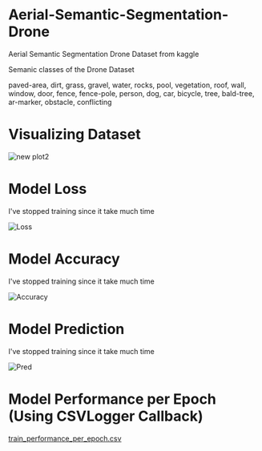 # Aerial-Semantic-Segmentation-Drone
Aerial Semantic Segmentation Drone Dataset from kaggle

Semanic classes of the Drone Dataset 

paved-area, dirt, grass, gravel, water, rocks, pool, vegetation, roof, wall, window, door, fence, fence-pole, person, dog, car, bicycle, tree, bald-tree, ar-marker, obstacle,     conflicting                 

# Visualizing Dataset

![new plot2](https://user-images.githubusercontent.com/31994329/134433675-2ddeb352-c003-4560-be51-87b5a1a113d2.png)

# Model Loss
I've stopped training since it take much time 

![Loss](https://user-images.githubusercontent.com/31994329/134434972-4c9e94b0-f61a-4fca-8cb3-a28a38b1dda6.png)

# Model Accuracy
I've stopped training since it take much time

![Accuracy](https://user-images.githubusercontent.com/31994329/134435007-4ae6bdb7-5819-444e-a47a-c8ee957742e6.png)

# Model Prediction
I've stopped training since it take much time

![Pred](https://user-images.githubusercontent.com/31994329/134435156-1d2b578d-bc6e-4b8d-8f76-92c94e563a7a.png)


# Model Performance per Epoch (Using CSVLogger Callback)
[train_performance_per_epoch.csv](https://github.com/Ahmed-Fayed/Aerial-Semantic-Segmentation-Drone/files/7214326/train_performance_per_epoch.csv)
